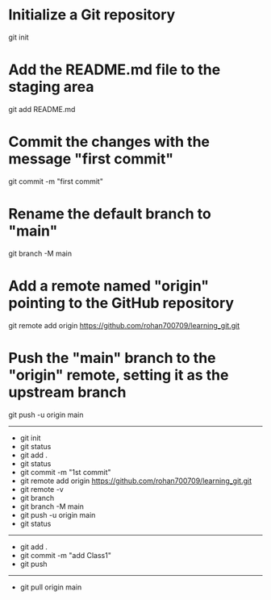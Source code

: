 # Initialize a Git repository
git init

# Add the README.md file to the staging area
git add README.md

# Commit the changes with the message "first commit"
git commit -m "first commit"

# Rename the default branch to "main"
git branch -M main

# Add a remote named "origin" pointing to the GitHub repository
git remote add origin https://github.com/rohan700709/learning_git.git

# Push the "main" branch to the "origin" remote, setting it as the upstream branch
git push -u origin main

--------------------
- git init
- git status
- git add .
- git status
- git commit -m "1st commit"
- git remote add origin https://github.com/rohan700709/learning_git.git
- git remote -v
- git branch
- git branch -M main
- git push -u origin main
- git status
--------------------
- git add .
- git commit -m "add Class1"
- git push
--------------------
- git pull origin main

